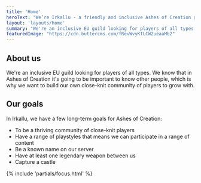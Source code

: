 ```yaml
---
title: 'Home'
heroText: "We’re Irkallu - a friendly and inclusive Ashes of Creation guild, based in Europe."
layout: 'layouts/home'
summary: "We're an inclusive EU guild looking for players of all types. We know that in Ashes of Creation it's going to be important to know other people, which is why we want to build our own close-knit community of players to grow with."
featuredImage: "https://cdn.buttercms.com/fRevWvyKTLCW2ueaaMb2"
---
```


<section>

## About us
We're an inclusive EU guild looking for players of all types. We know that in Ashes of Creation it's going to be important to know other people, which is why we want to build our own close-knit community of players to grow with.

## Our goals
In Irkallu, we have a few long-term goals for Ashes of Creation:
- To be a thriving community of close-knit players
- Have a range of playstyles that means we can participate in a range of content
- Be a known name on our server
- Have at least one legendary weapon between us
- Capture a castle

</section>

{% include 'partials/focus.html' %}